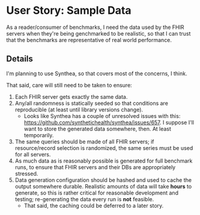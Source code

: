 # User Story: Sample Data

As a reader/consumer of benchmarks,
  I need the data used by the FHIR servers when they're being genchmarked to be realistic,
  so that I can trust that the benchmarks are representative of real world performance.


## Details

I'm planning to use Synthea, so that covers most of the concerns, I think.

That said, care will still need to be taken to ensure:

1. Each FHIR server gets exactly the same data.
2. Any/all randomness is statically seeded so that conditions are reproducible
   (at least until library versions change).
    * Looks like Synthea has a couple of unresolved issues with this:
      <https://github.com/synthetichealth/synthea/issues/657>.
      I suppose I'll want to store the generated data somewhere, then.
      At least temporarily.
3. The same queries should be made of all FHIR servers;
   if resource/record selection is randomized, the same series must be used for all servers.
4. As much data as is reasonably possible is generated for full benchmark runs,
   to ensure that FHIR servers and their DBs are appropriately stressed.
5. Data generation configuration should be hashed and used to cache the output somewhere durable.
   Realistic amounts of data will take **hours** to generate,
     so this is rather critical for reasonable development and testing;
     re-generating the data every run is **not** feasible.
    * That said, the caching could be deferred to a later story.
